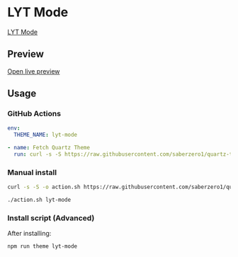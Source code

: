 # LYT Mode

[LYT Mode](#)

## Preview

[Open live preview](https://quartz-themes.github.io/lyt-mode/)

## Usage

### GitHub Actions

```yaml
env:
  THEME_NAME: lyt-mode
```

```yaml
- name: Fetch Quartz Theme
  run: curl -s -S https://raw.githubusercontent.com/saberzero1/quartz-themes/master/action.sh | bash -s -- $THEME_NAME
```

### Manual install

```bash
curl -s -S -o action.sh https://raw.githubusercontent.com/saberzero1/quartz-themes/master/action.sh

./action.sh lyt-mode
```

### Install script (Advanced)

After installing:

```bash
npm run theme lyt-mode
```
